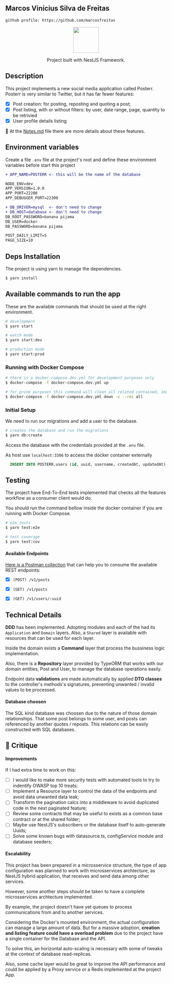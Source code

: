 
## Marcos Vinícius Silva de Freitas
`github profile: https://github.com/marcosfreitas`
<br>
<p align="center">
<img src="https://nestjs.com/img/logo_text.svg" width="80">
</p>

<p align="center">Project built with NestJS Framework.</p>

## Description
This project implements a new social media application called Posterr. Posterr is very similar to Twitter, but it has far fewer features:
- [x] Post creation: for posting, reposting and quoting a post;
- [x] Post listing, with or without filters: by user, date range, page, quantity to be retrivied
- [X] User profile details listing

🔗 At the [Notes.md](./Notes.md) file there are more details about these features.

## Environment variables

Create a file `.env` file at the project's root and define these environment variables before start this project


```diff
+ APP_NAME=POSTERR <- this will be the name of the database

NODE_ENV=dev
APP_VERSION=1.0.0
APP_PORT=22200
APP_DEBUGGER_PORT=22300

+ DB_DRIVER=mysql  <- don't need to change
+ DB_HOST=database <- don't need to change
DB_ROOT_PASSWORD=banana pijama
DB_USER=docker
DB_PASSWORD=banana pijama

POST_DAILY_LIMIT=5
PAGE_SIZE=10
```

## Deps Installation

The project is using yarn to manage the dependencies.

```bash
$ yarn install
```

## Available commands to run the app

These are the available commands that should be used at the right environment.

```bash
# development
$ yarn start

# watch mode
$ yarn start:dev

# production mode
$ yarn start:prod

```

### Running with Docker Compose
```bash
# there is a docker-compose.dev.yml for development purposes only
$ docker-compose -f docker-compose.dev.yml up

# for prune purposes this command will clean all related contained, image and volume for this project only
$ docker-compose -f docker-compose.dev.yml down -v --rmi all
```

### Initial Setup

We need to run our migrations and add a user to the database.

```bash
# creates the database and run the migrations
$ yarn db:create
```

Access the database with the credentials provided at the `.env` file.

As host use `localhost:3306` to access the docker container externally

```sql
  INSERT INTO POSTERR.users (id, uuid, username, createdAt, updatedAt) VALUES(NULL, '46012ff7-f552-438f-9017-7041d6bc7ada', 'gunter01', NULL, NULL);
```

## Testing

The project have End-To-End tests implemented that checks all the features workflow as a consumer client would do.

You should run the command bellow inside the docker container if you are running with Docker Compose.

```bash
# e2e tests
$ yarn test:e2e

# test coverage
$ yarn test:cov
```

#### Available Endpoints

[Here is a Postman collection](https://go.postman.co/workspace/Team-Workspace~e6da97f7-49a1-4842-8cdc-1f57a2a70ca2/collection/8697812-14791291-2263-4920-bafa-829f49fb7369?action=share&creator=8697812) that can help you to consume the available REST endpoints:

- [x] `(POST) /v1/posts`
- [x] `(GET) /v1/posts`
- [x] `(GET) /v1/users/:uuid`


## Technical Details


**DDD** has been implemented. Adopting modules and each of the had its `Application` and `Domain` layers. Also, a `Shared` layer is available with resources that can be used for each layer.

Inside the domain exists a  **Command** layer that process the bussiness logic implementation.

Also, there is a **Repository** layer provided by TypeORM that works with our domain entities, Post and User, to manage the database operations easily.

Endpoint data **validations** are made automatically by applied **DTO classes** to the controller's methods's signatures, preventing unwanted / invalid values to be processed.


#### Database choosen

The SQL kind database was choosen due to the nature of those domain relationships. That some post belongs to some user, and posts can referenced by another quotes / reposts. This relations can be easily constructed with SQL databases.

## 🚩 Critique

#### Improvements

If I had extra time to work on this:
- [ ] I would like to make more security tests with automated tools to try to indentify OWASP top 10 treats;
- [ ] Implement a Resource layer to control the data of the endpoints and avoid data unwanted data leak;
- [ ] Transform the pagination calcs into a middleware to avoid duplicated code in the next paginated feature;
- [ ] Review some contracts that may be useful to exists as a common base contract or at the shared folder;
- [ ] Maybe use NestJS's subscribers or the database itself to auto-generate Uuids;
- [ ] Solve some known bugs with datasource.ts, configService module and database seeders;

#### Escalability

This project has been prepared in a microsservice structure, the type of app configuration was planned to work with microsservices archtecture, as NestJS hybrid application, that receives and send data among other services.

However, some another steps should be taken to have a  complete microsservices archtecture implemented.

By example, the project doesn't have yet queues to process communications from and to another services.

Considering the Docker's mounted environment, the actual configuration can manage a large amount of data. But for a massive adoption, **creation and listing feature could have a overload problem** due to the project have a single container for the Database and the API.

To solve this, an horizontal auto-scaling is necessary with some of tweaks at the context of database read-replicas.

Also, some cache layer would be great to improve the API performance and could be applied by a Proxy service or a Redis implemented at the project App.
